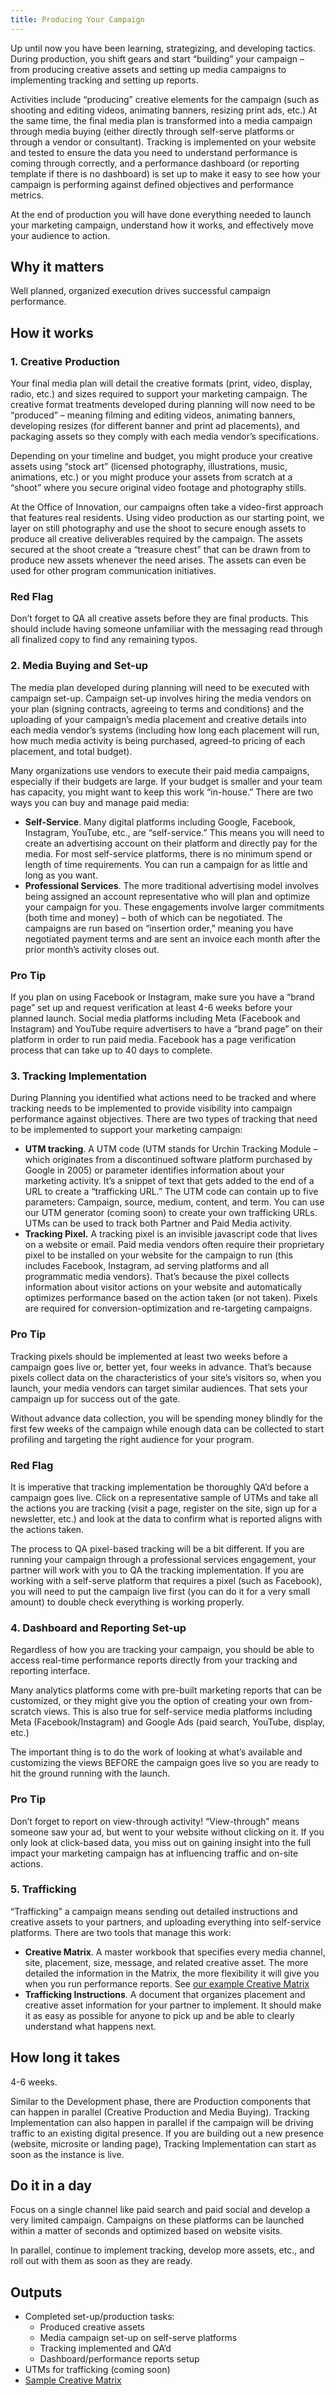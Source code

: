 ```yaml
---
title: Producing Your Campaign
---
```


Up until now you have been learning, strategizing, and developing tactics. During production, you shift gears and start “building” your campaign – from producing creative assets and setting up media campaigns to implementing tracking and setting up reports.

Activities include “producing” creative elements for the campaign (such as shooting and editing videos, animating banners, resizing print ads, etc.) At the same time, the final media plan is transformed into a media campaign through media buying (either directly through self-serve platforms or through a vendor or consultant). Tracking is implemented on your website and tested to ensure the data you need to understand performance is coming through correctly, and a performance dashboard (or reporting template if there is no dashboard) is set up to make it easy to see how your campaign is performing against defined objectives and performance metrics.

At the end of production you will have done everything needed to launch your marketing campaign, understand how it works, and effectively move your audience to action.

## Why it matters

Well planned, organized execution drives successful campaign performance.

## How it works

### 1. Creative Production

Your final media plan will detail the creative formats (print, video, display, radio, etc.) and sizes required to support your marketing campaign. The creative format treatments developed during planning will now need to be “produced” – meaning filming and editing videos, animating banners, developing resizes (for different banner and print ad placements), and packaging assets so they comply with each media vendor’s specifications.

Depending on your timeline and budget, you might produce your creative assets using “stock art” (licensed photography, illustrations, music, animations, etc.) or you might produce your assets from scratch at a “shoot” where you secure original video footage and photography stills.

At the Office of Innovation, our campaigns often take a video-first approach that features real residents. Using video production as our starting point, we layer on still photography and use the shoot to secure enough assets to produce all creative deliverables required by the campaign. The assets secured at the shoot create a “treasure chest” that can be drawn from to produce new assets whenever the need arises. The assets can even be used for other program communication initiatives.

<div class="usa-alert usa-alert--warning margin-top-5">
    <div class="usa-alert__body">
        <h3 class="usa-alert__heading">Red Flag</h3>
        <p class="usa-alert__text">
            Don’t forget to QA all creative assets before they are final products. This should include having someone unfamiliar with the messaging read through all finalized copy to find any remaining typos.
        </p>
    </div>
</div>

### 2. Media Buying and Set-up

The media plan developed during planning will need to be executed with campaign set-up. Campaign set-up involves hiring the media vendors on your plan (signing contracts, agreeing to terms and conditions) and the uploading of your campaign’s media placement and creative details into each media vendor’s systems (including how long each placement will run, how much media activity is being purchased, agreed-to pricing of each placement, and total budget).

Many organizations use vendors to execute their paid media campaigns, especially if their budgets are large. If your budget is smaller and your team has capacity, you might want to keep this work “in-house.” There are two ways you can buy and manage paid media:

- **Self-Service**. Many digital platforms including Google, Facebook, Instagram, YouTube, etc., are “self-service.” This means you will need to create an advertising account on their platform and directly pay for the media. For most self-service platforms, there is no minimum spend or length of time requirements. You can run a campaign for as little and long as you want.
- **Professional Services**. The more traditional advertising model involves being assigned an account representative who will plan and optimize your campaign for you. These engagements involve larger commitments (both time and money) – both of which can be negotiated. The campaigns are run based on “insertion order,” meaning you have negotiated payment terms and are sent an invoice each month after the prior month’s activity closes out.

<div class="usa-alert usa-alert--info margin-top-5">
    <div class="usa-alert__body">
        <h3 class="usa-alert__heading">Pro Tip</h3>
        <p class="usa-alert__text">
            If you plan on using Facebook or Instagram, make sure you have a “brand page” set up and request verification at least 4-6 weeks before your planned launch. Social media platforms including Meta (Facebook and Instagram) and YouTube require advertisers to have a “brand page” on their platform in order to run paid media. Facebook has a page verification process that can take up to 40 days to complete.
        </p>
    </div>
</div>

### 3. Tracking Implementation

During Planning you identified what actions need to be tracked and where tracking needs to be implemented to provide visibility into campaign performance against objectives. There are two types of tracking that need to be implemented to support your marketing campaign:

- **UTM tracking**. A UTM code (UTM stands for Urchin Tracking Module – which originates from a discontinued software platform purchased by Google in 2005) or parameter identifies information about your marketing activity. It’s a snippet of text that gets added to the end of a URL to create a “trafficking URL.” The UTM code can contain up to five parameters: Campaign, source, medium, content, and term. You can use our UTM generator (coming soon) to create your own trafficking URLs. UTMs can be used to track both Partner and Paid Media activity.
- **Tracking Pixel.** A tracking pixel is an invisible javascript code that lives on a website or email. Paid media vendors often require their proprietary pixel to be installed on your website for the campaign to run (this includes Facebook, Instagram, ad serving platforms and all programmatic media vendors). That’s because the pixel collects information about visitor actions on your website and automatically optimizes performance based on the action taken (or not taken). Pixels are required for conversion-optimization and re-targeting campaigns.

<div class="usa-alert usa-alert--info margin-top-5">
    <div class="usa-alert__body">
        <h3 class="usa-alert__heading">Pro Tip</h3>
        <p class="usa-alert__text">
            Tracking pixels should be implemented at least two weeks before a campaign goes live or, better yet, four weeks in advance. That’s because pixels collect data on the characteristics of your site’s visitors so, when you launch, your media vendors can target similar audiences. That sets your campaign up for success out of the gate.
        </p>
        <p class="usa-alert__text">
            Without advance data collection, you will be spending money blindly for the first few weeks of the campaign while enough data can be collected to start profiling and targeting the right audience for your program.
        </p>
    </div>
</div>

<div class="usa-alert usa-alert--warning margin-top-5">
    <div class="usa-alert__body">
        <h3 class="usa-alert__heading">Red Flag</h3>
        <p class="usa-alert__text">
            It is imperative that tracking implementation be thoroughly QA’d before a campaign goes live. Click on a representative sample of UTMs and take all the actions you are tracking (visit a page, register on the site, sign up for a newsletter, etc.) and look at the data to confirm what is reported aligns with the actions taken.
        </p>
        <p class="usa-alert__text">
            The process to QA pixel-based tracking will be a bit different. If you are running your campaign through a professional services engagement, your partner will work with you to QA the tracking implementation. If you are working with a self-serve platform that requires a pixel (such as Facebook), you will need to put the campaign live first (you can do it for a very small amount) to double check everything is working properly.
        </p>
    </div>
</div>

### 4. Dashboard and Reporting Set-up

Regardless of how you are tracking your campaign, you should be able to access real-time performance reports directly from your tracking and reporting interface.

Many analytics platforms come with pre-built marketing reports that can be customized, or they might give you the option of creating your own from-scratch views. This is also true for self-service media platforms including Meta (Facebook/Instagram) and Google Ads (paid search, YouTube, display, etc.)

The important thing is to do the work of looking at what’s available and customizing the views BEFORE the campaign goes live so you are ready to hit the ground running with the launch.

<div class="usa-alert usa-alert--info margin-top-5">
    <div class="usa-alert__body">
        <h3 class="usa-alert__heading">Pro Tip</h3>
        <p class="usa-alert__text">
            Don’t forget to report on view-through activity! “View-through” means someone saw your ad, but went to your website without clicking on it. If you only look at click-based data, you miss out on gaining insight into the full impact your marketing campaign has at influencing traffic and on-site actions.
        </p>
    </div>
</div>

### 5. Trafficking

“Trafficking” a campaign means sending out detailed instructions and creative assets to your partners, and uploading everything into self-service platforms. There are two tools that manage this work:

- **Creative Matrix**. A master workbook that specifies every media channel, site, placement, size, message, and related creative asset. The more detailed the information in the Matrix, the more flexibility it will give you when you run performance reports. See [our example Creative Matrix](/assets/playbook/creative-matrix-template.xlsx)
- **Trafficking Instructions**. A document that organizes placement and creative asset information for your partner to implement. It should make it as easy as possible for anyone to pick up and be able to clearly understand what happens next.

## How long it takes

4-6 weeks.

Similar to the Development phase, there are Production components that can happen in parallel (Creative Production and Media Buying). Tracking Implementation can also happen in parallel if the campaign will be driving traffic to an existing digital presence. If you are building out a new presence (website, microsite or landing page), Tracking Implementation can start as soon as the instance is live.

## Do it in a day

Focus on a single channel like paid search and paid social and develop a very limited campaign. Campaigns on these platforms can be launched within a matter of seconds and optimized based on website visits.

In parallel, continue to implement tracking, develop more assets, etc., and roll out with them as soon as they are ready.

## Outputs

- Completed set-up/production tasks:
  - Produced creative assets
  - Media campaign set-up on self-serve platforms
  - Tracking implemented and QA’d
  - Dashboard/performance reports setup
- UTMs for trafficking (coming soon)
- [Sample Creative Matrix](/assets/playbook/creative-matrix-template.xlsx)
